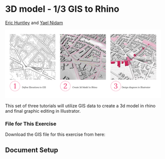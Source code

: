 # 3D model - 1/3 GIS to Rhino
[Eric Huntley](@ehuntley) and [Yael Nidam](@yaelnidam)

![stages](./images/Stages.jpg)

This set of three tutorials will utilize GIS data to create a 3d model in rhino and final graphic editing in Illustrator.

### File for This Exercise
Download the GIS file for this exercise from here:

## Document Setup
